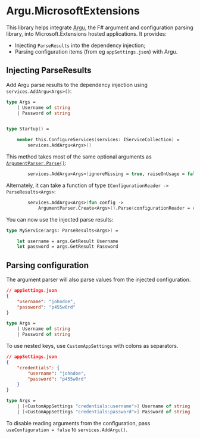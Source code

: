 # Argu.MicrosoftExtensions

This library helps integrate [Argu](http://fsprojects.github.io/Argu/), the F# argument and configuration parsing library, into Microsoft.Extensions hosted applications.
It provides:

* Injecting `ParseResults` into the dependency injection;
* Parsing configuration items (from eg `appSettings.json`) with Argu.

## Injecting ParseResults

Add Argu parse results to the dependency injection using `services.AddArgu<Args>()`:

```fsharp
type Args =
    | Username of string
    | Password of string


type Startup() =

    member this.ConfigureServices(services: IServiceCollection) =
        services.AddArgu<Args>()
```

This method takes most of the same optional arguments as [`ArgumentParser.Parse()`](http://fsprojects.github.io/Argu/reference/argu-argumentparser-1.html#Parse):

```fsharp
        services.AddArgu<Args>(ignoreMissing = true, raiseOnUsage = false)
```

Alternately, it can take a function of type `IConfigurationReader -> ParseResults<Args>`:

```fsharp
        services.AddArgu<Args>(fun config ->
            ArgumentParser.Create<Args>().Parse(configurationReader = config))
```

You can now use the injected parse results:

```fsharp
type MyService(args: ParseResults<Args>) =

    let username = args.GetResult Username
    let password = args.GetResult Password
```

## Parsing configuration

The argument parser will also parse values from the injected configuration.

```json
// appSettings.json
{
    "username": "johndoe",
    "password": "p455w0rd"
}
```

```fsharp
type Args =
    | Username of string
    | Password of string
```

To use nested keys, use `CustomAppSettings` with colons as separators.

```json
// appSettings.json
{
    "credentials": {
        "username": "johndoe",
        "password": "p455w0rd"
    }
}
```

```fsharp
type Args =
    | [<CustomAppSettings "credentials:username">] Username of string
    | [<CustomAppSettings "credentials:password">] Password of string
```

To disable reading arguments from the configuration, pass `useConfiguration = false` to `services.AddArgu()`.
